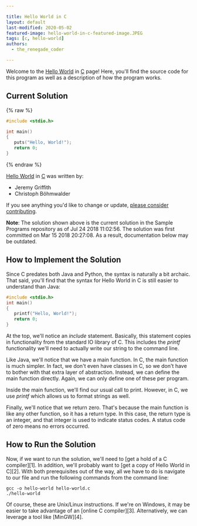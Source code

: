 ```yaml
---

title: Hello World in C
layout: default
last-modified: 2020-05-02
featured-image: hello-world-in-c-featured-image.JPEG
tags: [c, hello-world]
authors:
  - the_renegade_coder

---
```


Welcome to the [Hello World](https://sampleprograms.io/projects/hello-world) in [C](https://sampleprograms.io/languages/c) page! Here, you'll find the source code for this program as well as a description of how the program works.

## Current Solution

{% raw %}

```c
#include <stdio.h>

int main()
{
   puts("Hello, World!");
   return 0;
}
```

{% endraw %}

[Hello World](https://sampleprograms.io/projects/hello-world) in [C](https://sampleprograms.io/languages/c) was written by:

- Jeremy Griffith
- Christoph Böhmwalder

If you see anything you'd like to change or update, [please consider contributing](https://github.com/TheRenegadeCoder/sample-programs).

**Note**: The solution shown above is the current solution in the Sample Programs repository as of Jul 24 2018 11:02:56. The solution was first committed on Mar 15 2018 20:27:08. As a result, documentation below may be outdated.

## How to Implement the Solution

Since C predates both Java and Python, the syntax is naturally a bit archaic.
That said, you'll find that the syntax for Hello World in C is still easier to
understand than Java:

```c
#include <stdio.h>
int main()
{
   printf("Hello, World!");
   return 0;
}
```

At the top, we'll notice an _include_ statement. Basically, this statement copies
in functionality from the standard IO library of C. This includes the _printf_
functionality we'll need to actually write our string to the command line.

Like Java, we'll notice that we have a main function. In C, the main function is
much simpler. In fact, we don't even have classes in C, so we don't have to bother
with that extra layer of abstraction. Instead, we can define the main function
directly. Again, we can only define one of these per program.

Inside the main function, we'll find our usual call to print. However, in C,
we use _printf_ which allows us to format strings as well.

Finally, we'll notice that we return zero. That's because the main function is
like any other function, so it has a return type. In this case, the return type
is an integer, and that integer is used to indicate status codes. A status code
of zero means no errors occurred.


## How to Run the Solution

Now, if we want to run the solution, we'll need to [get a hold of a C compiler][1].
In addition, we'll probably want to [get a copy of Hello World in C][2]. With both
prerequisites out of the way, all we have to do is navigate to our file and run
the following commands from the command line:

```console
gcc -o hello-world hello-world.c
./hello-world
```

Of course, these are Unix/Linux instructions. If we're on Windows, it may be easier
to take advantage of an [online C compiler][3]. Alternatively, we can leverage a tool
like [MinGW][4].
